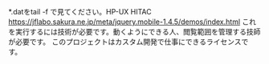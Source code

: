 *.datをtail -f で見てください。HP-UX HITAC
https://jflabo.sakura.ne.jp/meta/jquery.mobile-1.4.5/demos/index.html
これを実行するには技術が必要です。動くようにできる人、閲覧範囲を管理する技師が必要です。
このプロジェクトはカスタム開発で仕事にできるライセンスです。
